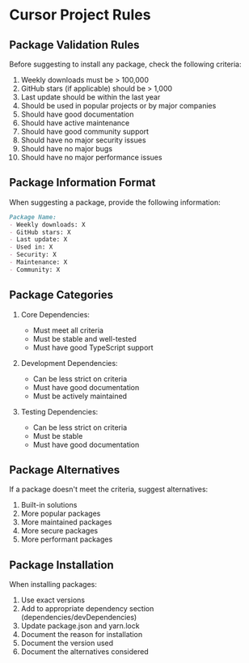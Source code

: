 # Cursor Project Rules

## Package Validation Rules

Before suggesting to install any package, check the following criteria:

1. Weekly downloads must be > 100,000
2. GitHub stars (if applicable) should be > 1,000
3. Last update should be within the last year
4. Should be used in popular projects or by major companies
5. Should have good documentation
6. Should have active maintenance
7. Should have good community support
8. Should have no major security issues
9. Should have no major bugs
10. Should have no major performance issues

## Package Information Format

When suggesting a package, provide the following information:

```markdown
Package Name:
- Weekly downloads: X
- GitHub stars: X
- Last update: X
- Used in: X
- Security: X
- Maintenance: X
- Community: X
```

## Package Categories

1. Core Dependencies:
   - Must meet all criteria
   - Must be stable and well-tested
   - Must have good TypeScript support

2. Development Dependencies:
   - Can be less strict on criteria
   - Must have good documentation
   - Must be actively maintained

3. Testing Dependencies:
   - Can be less strict on criteria
   - Must be stable
   - Must have good documentation

## Package Alternatives

If a package doesn't meet the criteria, suggest alternatives:
1. Built-in solutions
2. More popular packages
3. More maintained packages
4. More secure packages
5. More performant packages

## Package Installation

When installing packages:
1. Use exact versions
2. Add to appropriate dependency section (dependencies/devDependencies)
3. Update package.json and yarn.lock
4. Document the reason for installation
5. Document the version used
6. Document the alternatives considered 